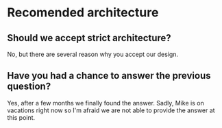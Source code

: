 # Recomended architecture

## Should we accept strict architecture?

No, but there are several reason why you accept our design. 

## Have you had a chance to answer the previous question?

Yes, after a few months we finally found the answer. Sadly, Mike is on vacations right now so I'm afraid we are not able to provide the answer at this point.




